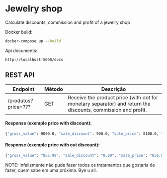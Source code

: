 # Jewelry shop
Calculate discounts, commission and profit of a jewelry shop

Docker build:
```sh
docker-compose up --build
```

Api documents:
```sh
http://localhost:5000/docs
```

## REST API
| Endpoint | Método| Descrição |
|----------|--------|------------|
| /produtos?price=??? | GET  | Receive the product price (with dot for monetary separator) and return the discounts, commission and profit.|


#### Response (exemple price with discount):
```sh
{"gross_value": 9000.0, "sale_discount": 900.0, "sale_price": 8100.0, "commission": 405.0, "profit": 2308.5}
```

#### Response (exemple price with out discount):
```sh
{"gross_value": "856,99", "sale_discount": "0,00", "sale_price": "856,99", "commission": "42,85","profit": "325,66"}
```

NOTE:
Infelizmente não pude fazer todos os tratamentos que gostaria de fazer, quem sabe em uma próxima. Bye u all.
